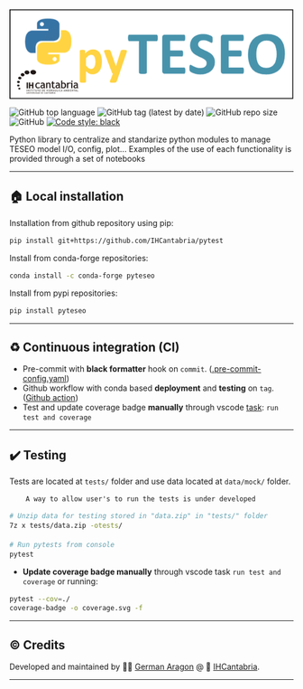
<p align="center">
<img align="center" width="600" src="docs/_static/pyTESEO_logo.png">
</p>


![GitHub top language](https://img.shields.io/github/languages/top/IHCantabria/pyteseo?style=plastic)
![GitHub tag (latest by date)](https://img.shields.io/github/v/tag/IHCantabria/pyteseo?label=latest%20tag&style=plastic)
![GitHub repo size](https://img.shields.io/github/repo-size/IHCantabria/pyteseo?style=plastic)
![GitHub](https://img.shields.io/github/license/IHCantabria/pyteseo?style=plastic)
[![Code style: black](https://img.shields.io/badge/code%20style-black-000000.svg)](https://github.com/psf/black)

Python library to centralize and standarize python modules to manage TESEO model I/O, config, plot...
Examples of the use of each functionality is provided through a set of notebooks


---

## :house: Local installation
Installation from github repository using pip:
```bash
pip install git+https://github.com/IHCantabria/pytest
```
Install from conda-forge repositories:
```bash
conda install -c conda-forge pyteseo 
```

Install from pypi repositories:
```bash
pip install pyteseo
```
---


## :recycle: Continuous integration (CI)
* Pre-commit with **black formatter** hook on `commit`. ([.pre-commit-config.yaml](https://github.com/IHCantabria/TESEO.Apiprocess/blob/main/.pre-commit-config.yaml))
* Github workflow with conda based **deployment** and **testing** on `tag`. ([Github action](https://github.com/IHCantabria/TESEO.Apiprocess/blob/main/.github/workflows/main.yml))
* Test and update coverage badge **manually** through vscode [task](https://github.com/IHCantabria/TESEO.Apiprocess/blob/main/.vscode/tasks.json): `run test and coverage`
---

## :heavy_check_mark: Testing
Tests are located at ```tests/``` folder and use data located at ```data/mock/``` folder.
```warning
    A way to allow user's to run the tests is under developed
```
```bash
# Unzip data for testing stored in "data.zip" in "tests/" folder
7z x tests/data.zip -otests/ 

# Run pytests from console
pytest
```
* **Update coverage badge manually** through vscode task `run test and coverage` or running:
```bash
pytest --cov=./
coverage-badge -o coverage.svg -f
```
---


## :copyright: Credits
Developed and maintained by :man_technologist: [German Aragon](https://github.com/aragong) @ :office: [IHCantabria](https://github.com/IHCantabria).

---
